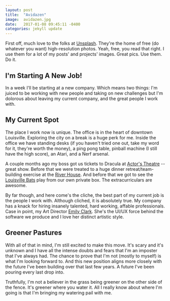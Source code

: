 ```yaml
---
layout: post
title:  "Avidazen"
image:  avidazen.jpg
date:   2017-01-08 09:45:11 -0400
categories: jekyll update
---
```

First off, much love to the folks at [Unsplash](https://unsplash.com). They're the home of free (do whatever you want) high-resolution photos. Yeah, free, you read that right. I use them for a lot of my posts' and projects' images. Great pics. Use them. Do it.

## I'm Starting A New Job!

In a week I'll be starting at a new company. Which means two things: I'm juiced to be working with new people and taking on new challenges but I'm dolorous about leaving my current company, and the great people I work with.

## My Current Spot

The place I work now is unique. The office is in the heart of downtown Louisville. Exploring the city on a break is a huge perk for me. Inside the office we have standing desks (if you haven't tried one out, take my word for it, they're worth the money), a ping pong table, pinball machine (I still have the high score), an Atari, and a Nerf arsenal.

A couple months ago my boss got us tickets to Dracula at [Actor's Theatre](https://actorstheatre.org/) -- great show. Before that we were treated to a huge dinner retreat/team-building exercise at the [River House](http://riverhouselouisville.com/menu/wine-list/). And before that we got to see the [Louisville Bats](http://www.milb.com/index.jsp?sid=t416) play from our own private box. The extracurriculars are awesome.

By far though, and here come's the cliche, the best part of my current job is the people I work with. Although cliched, it is absolutely true. My company has a knack for hiring insanely talented, hard working, affable professionals. Case in point, my Art Director [Emily Clark](https://www.linkedin.com/in/emilyblaineclark?authType=NAME_SEARCH&authToken=y4ye&locale=en_US&trk=tyah&trkInfo=clickedVertical%3Amynetwork%2CclickedEntityId%3A342480981%2CauthType%3ANAME_SEARCH%2Cidx%3A1-1-1%2CtarId%3A1483889616902%2Ctas%3Aem). She's the UI/UX force behind the software we produce and I love her distinct artistic style.

## Greener Pastures

With all of that in mind, I'm still excited to make this move. It's scary and it's unknown and I have all the intense doubts and fears that I'm an imposter that I've always had. The chance to prove that I'm not (mostly to myself) is what I'm looking forward to. And this new position aligns more closely with the future I've been building over that last few years. A future I've been pouring every last drop into.

Truthfully, I'm not a believer in the grass being greener on the other side of the fence. It's greener where you water it. All I really know about where I'm going is that I'm bringing my watering pail with me.
